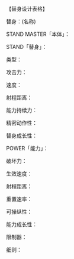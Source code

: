 【替身设计表格】

替身：(名称)

STAND MASTER「本体」：

STAND「替身」：

类型：

攻击力：

速度：

射程距离：

能力持续力：

精密动作性：

替身成长性：

POWER「能力」：

破坏力：

生效速度：

射程距离：

重置速率：

可操纵性：

能力成长性：

限制器：

细则：